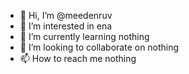 - 👋 Hi, I’m @meedenruv
- 👀 I’m interested in ena
- 🌱 I’m currently learning nothing
- 💞️ I’m looking to collaborate on nothing
- 📫 How to reach me nothing

<!---
meedenruv/meedenruv is a ✨ special ✨ repository because its `README.md` (this file) appears on your GitHub profile.
You can click the Preview link to take a look at your changes.
--->
